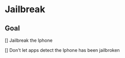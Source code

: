 # Jailbreak

## Goal

[] Jailbreak the Iphone

[] Don't let apps detect the Iphone has been jailbroken
